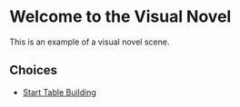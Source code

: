 # Welcome to the Visual Novel

This is an example of a visual novel scene.

## Choices

- [Start Table Building](scene:start-table-building)